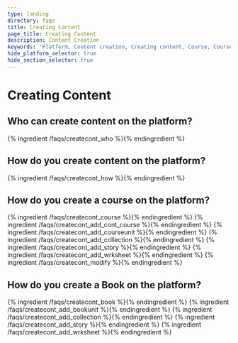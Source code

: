 ```yaml
---
type: landing
directory: faqs
title: Creating Content
page_title: Creating Content
description: Content Creation 
keywords: 'Platform, Content creation, Creating content, Course, Course Unit, Book, Book Unit, Collection, Worksheet, Stories, Modify'
hide_platform_selector: true
hide_section_selector: true
---
```


# Creating Content

## Who can create content on the platform?

{% ingredient /faqs/createcont_who %}{% endingredient %}

## How do you create content on the platform?

{% ingredient /faqs/createcont_how %}{% endingredient %}

## How do you create a course on the platform?

{% ingredient /faqs/createcont_course %}{% endingredient %}
{% ingredient /faqs/createcont_add_cont_course %}{% endingredient %}
{% ingredient /faqs/createcont_add_courseunit %}{% endingredient %}
{% ingredient /faqs/createcont_add_collection %}{% endingredient %}
{% ingredient /faqs/createcont_add_story %}{% endingredient %}
{% ingredient /faqs/createcont_add_wrksheet %}{% endingredient %}
{% ingredient /faqs/createcont_modify %}{% endingredient %}

## How do you create a Book on the platform?

{% ingredient /faqs/createcont_book %}{% endingredient %}
{% ingredient /faqs/createcont_add_bookunit %}{% endingredient %}
{% ingredient /faqs/createcont_add_collection %}{% endingredient %}
{% ingredient /faqs/createcont_add_story %}{% endingredient %}
{% ingredient /faqs/createcont_add_wrksheet %}{% endingredient %}


